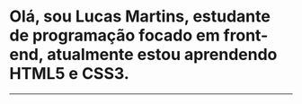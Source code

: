 ### 
<h1>Olá, sou Lucas Martins, estudante de programação focado em front-end, atualmente estou aprendendo HTML5 e CSS3.</h1>
<hr>